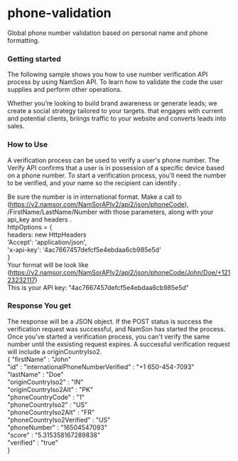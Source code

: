 
# phone-validation
Global phone number validation based on personal name and phone formatting.


<h3>Getting started</h3>
The following sample shows you how to use number verification API process by using NamSon API. To learn how to validate the code the user supplies and perform other operations.

Whether you’re looking to build brand awareness or generate leads; we create a social strategy tailored to your targets. that engages with current and potential clients, briings traffic to your website and converts leads into sales.


<h3>How to Use</h3>
A verification process can be used to verify a user's phone number. The Verify API confirms that a user is in possession of a specific device based on a phone number. To start a verification process, you'll need the number to be verified, and your name so the recipient can identify .

Be sure the number is in international format. Make a call to (https://v2.namsor.com/NamSorAPIv2/api2/json/phoneCode), /FirstName/LastName/Number with those parameters, along with your api_key and headers .
<br>
httpOptions = {<br>
headers: new HttpHeaders <br>
'Accept': 'application/json',<br>
'x-api-key': '4ac7667457defcf5e4ebdaa6cb985e5d'<br>
}
<br>
Your format will be look like (https://v2.namsor.com/NamSorAPIv2/api2/json/phoneCode/John/Doe/+12123232117)<br>
This is your API key: "4ac7667457defcf5e4ebdaa6cb985e5d"

<h3>Response You get</h1>

The response will be a JSON object. If the POST status is success the verification request was successful, and NamSon has started the process. Once you've started a verification process, you can't verify the same number until the exsisting request expires. A successful verification request will include a originCountryIso2.<br>
{
                            "firstName"	: "John" <br>
                            "id"	                              :
                            "internationalPhoneNumberVerified"	:   "+1 650-454-7093"<br>
                            "lastName"	                        :   "Doe"<br>
                            "originCountryIso2"	                :   "IN"<br>
                            "originCountryIso2Alt"	            :   "PK"<br>
                            "phoneCountryCode"	                :   "1"<br>
                            "phoneCountryIso2"	                :   "US"<br>
                            "phoneCountryIso2Alt"	            :   "FR"<br>
                            "phoneCountryIso2Verified"	        :   "US"<br>
                            "phoneNumber"                       :	"16504547093"<br>
                            "score"	                            :   "5.315358167289838"<br>
                            "verified"	                        :   "true"<br>
    }               
